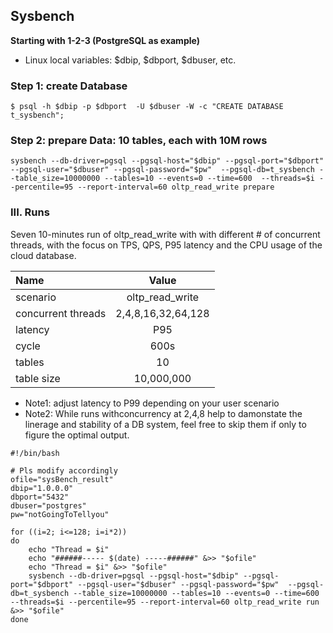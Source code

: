 ## Sysbench

**Starting with 1-2-3 (PostgreSQL as example)**  

* Linux local variables: $dbip,  $dbport, $dbuser, etc.

### Step 1:  create Database

```shell
$ psql -h $dbip -p $dbport  -U $dbuser -W -c "CREATE DATABASE t_sysbench";
```

### Step 2: prepare Data: 10 tables, each with 10M rows

```shell
sysbench --db-driver=pgsql --pgsql-host="$dbip" --pgsql-port="$dbport" --pgsql-user="$dbuser" --pgsql-password="$pw"  --pgsql-db=t_sysbench --table_size=10000000 --tables=10 --events=0 --time=600  --threads=$i --percentile=95 --report-interval=60 oltp_read_write prepare
```

### III. Runs

Seven 10-minutes run of oltp_read_write with with different # of concurrent threads, with the focus on TPS, QPS, P95 latency and the CPU usage of the cloud database.

| Name             | Value |
| :---------------- | :------: | 
| scenario        |  oltp\_read\_write   | 
| concurrent threads        |  2,4,8,16,32,64,128   |
| latency           |   P95   |  
| cycle           |   600s   |  
| tables | 10   | 
| table size | 10,000,000   | 

* Note1: adjust latency to P99 depending on your user scenario
* Note2: While runs withconcurrency at 2,4,8 help to damonstate the linerage and stability of a DB system, feel free to skip them if only to figure the optimal output.

```shell
#!/bin/bash

# Pls modify accordingly
ofile="sysBench_result"
dbip="1.0.0.0"
dbport="5432"
dbuser="postgres"
pw="notGoingToTellyou"

for ((i=2; i<=128; i=i*2)) 
do 
	echo "Thread = $i"
	echo "######----- $(date) -----######" &>> "$ofile"
	echo "Thread = $i" &>> "$ofile"
	sysbench --db-driver=pgsql --pgsql-host="$dbip" --pgsql-port="$dbport" --pgsql-user="$dbuser" --pgsql-password="$pw"  --pgsql-db=t_sysbench --table_size=10000000 --tables=10 --events=0 --time=600  --threads=$i --percentile=95 --report-interval=60 oltp_read_write run &>> "$ofile"
done
```